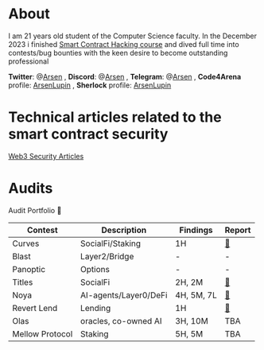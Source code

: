 

# About
I am 21 years old student of the Computer Science faculty. In the December 2023 i finished [Smart Contract Hacking course](https://smartcontractshacking.com/) and dived full time into contests/bug bounties with the keen desire to become outstanding professional

**Twitter**: @[Arsen](https://twitter.com/cambrioleurSB) , 
**Discord**: @[Arsen](https://discord.com/channels/@me) ,
**Telegram**: @[Arsen](https://t.me/ars_bt) , 
**Code4Arena** profile: [ArsenLupin](https://code4rena.com/@ArsenLupin) ,
**Sherlock** profile: [ArsenLupin](https://audits.sherlock.xyz/watson/ArsenLupin)

# Technical articles related to the smart contract security
[Web3 Security Articles](https://mirror.xyz/0x3Cc99bfc69575CFA83658CAb5256D98143a2aAaa)


# Audits
Audit Portfolio 💼 

|Contest|Description|Findings|Report|
|-------|-----------|--------|------|
|Curves|SocialFi/Staking|1H|[📄](https://github.com/Senya123/Contests/blob/main/Curves.md)|
|Blast|Layer2/Bridge|-|-|
|Panoptic|Options| - | - |
|Titles|SocialFi|2H, 2M|[📄](https://github.com/Senya123/Contests/blob/main/Titles.md)|
|Noya| AI-agents/Layer0/DeFi| 4H, 5M, 7L |[📄](https://code4rena.com/audits/2024-04-noya#top)|   
|Revert Lend|Lending|1H|[📄](https://code4rena.com/findings/past-finding/342?repo_name=2024-03-revert-lend-findings&issue_number=299)|
|Olas| oracles, co-owned AI| 3H, 10M |TBA|   
|Mellow Protocol| Staking | 5H, 5M|TBA|   

